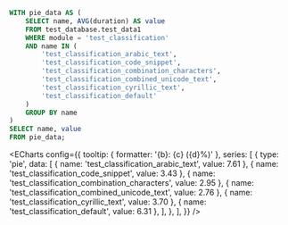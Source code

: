 ```sql database1_tests
WITH pie_data AS (
    SELECT name, AVG(duration) AS value
    FROM test_database.test_data1
    WHERE module = 'test_classification'
    AND name IN (
        'test_classification_arabic_text',
        'test_classification_code_snippet',
        'test_classification_combination_characters',
        'test_classification_combined_unicode_text',
        'test_classification_cyrillic_text',
        'test_classification_default'
    )
    GROUP BY name
)
SELECT name, value
FROM pie_data;

```

<ECharts config={{
    tooltip: {
        formatter: '{b}: {c} ({d}%)'
    },
    series: [
        {
            type: 'pie',
            data: [
                { name: 'test_classification_arabic_text', value: 7.61 },
                { name: 'test_classification_code_snippet', value: 3.43 },
                { name: 'test_classification_combination_characters', value: 2.95 },
                { name: 'test_classification_combined_unicode_text', value: 2.76 },
                { name: 'test_classification_cyrillic_text', value: 3.70 },
                { name: 'test_classification_default', value: 6.31 },
            ],
        },
    ],
}} />
